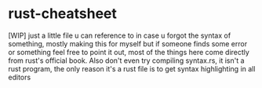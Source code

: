 # rust-cheatsheet
[WIP]
just a little file u can reference to in case u forgot the syntax of something, mostly making this for myself but if someone finds some error or something feel free to point it out, most of the things here come directly from rust's official book. Also don't even try compiling syntax.rs, it isn't a rust program, the only reason it's a rust file is to get syntax highlighting in all editors

